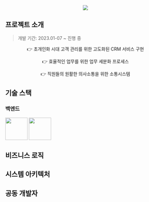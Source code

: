 <p align="center">
<img src="https://drive.google.com/uc?id=1feIHjpoOJfSb298a5qyp7XxM0ePyYMH2">
</p>

## 프로젝트 소개
> 개발 기간: 2023.01-07 ~ 진행 중

<p align="center">
👉 초개인화 시대 고객 관리를 위한 고도화된 CRM 서비스 구현
</p>

<p align="center">
👉 효율적인 업무를 위한 업무 세분화 프로세스
</p>

<p align="center">
👉 직원들의 원활한 의사소통을 위한 소통시스템
</p>

## 기술 스택

### 백엔드

<img src ="https://drive.google.com/uc?id=1T6ojVQFbVZO8xCB40qMnp4dv3hyLd01A"
  hight =70px width =70px;>
<img src ="https://drive.google.com/uc?id=14jVM4huz__zI8O_gcxA3nBAsH77tDRkP"
  hight =70px width =70px;>


## 비즈니스 로직

## 시스템 아키텍처

##  공동 개발자
